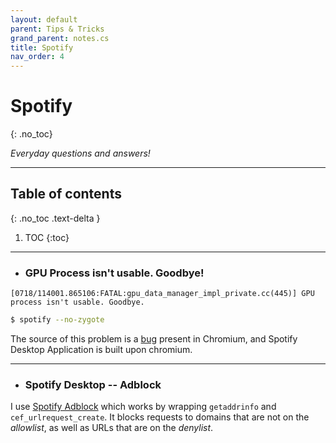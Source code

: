 ```yaml
---
layout: default
parent: Tips & Tricks
grand_parent: notes.cs
title: Spotify
nav_order: 4
---
```


# Spotify
{: .no_toc}

*Everyday questions and answers!*

---

## Table of contents
{: .no_toc .text-delta }

1. TOC
{:toc}

---

- ### GPU Process isn't usable. Goodbye!

```
[0718/114001.865106:FATAL:gpu_data_manager_impl_private.cc(445)] GPU process isn't usable. Goodbye.
```

```sh
$ spotify --no-zygote
```

The source of this problem is a [bug](https://codereview.chromium.org/2384163002) present in Chromium, and Spotify Desktop Application is built upon chromium.

---

- ### Spotify Desktop -- Adblock

I use [Spotify Adblock](https://github.com/abba23/spotify-adblock) which works by wrapping `getaddrinfo` and `cef_urlrequest_create`. It blocks requests to domains that are not on the *allowlist*, as well as URLs that are on the *denylist*.
